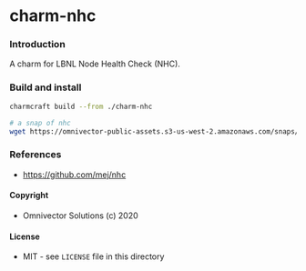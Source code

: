 # charm-nhc

### Introduction
A charm for LBNL Node Health Check (NHC).

### Build and install
```bash
charmcraft build --from ./charm-nhc

# a snap of nhc
wget https://omnivector-public-assets.s3-us-west-2.amazonaws.com/snaps/nhc/edge/nhc_1.4.2-omni_amd64.snap -O nhc.snap
```

### References
- https://github.com/mej/nhc

#### Copyright
* Omnivector Solutions (c) 2020

#### License
* MIT - see `LICENSE` file in this directory
